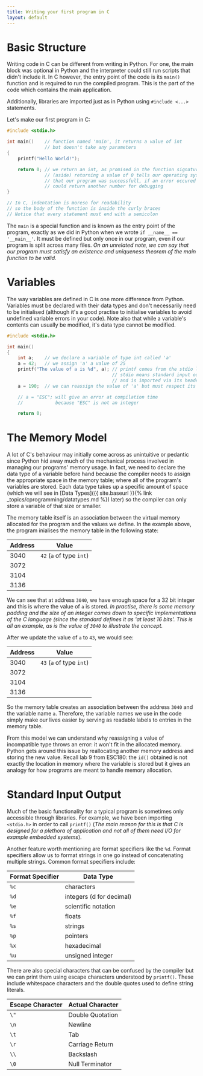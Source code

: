 ```yaml
---
title: Writing your first program in C
layout: default
---
```

# Basic Structure
Writing code in C can be different from writing in Python. 
For one, the main block was optional in Python and the interpreter could still run scripts that didn't include it.
In C however, the entry point of the code is its `main()` function and is required to run the compiled program.
This is the part of the code which contains the main application.

Additionally, libraries are imported just as in Python using `#include <...>` statements.

Let's make our first program in C:
```c
#include <stdio.h>

int main()    // function named 'main', it returns a value of int
              // but doesn't take any parameters
{
    printf("Hello World!");

    return 0; // we return an int, as promised in the function signature
              // (aside) returning a value of 0 tells our operating system 
              // that our program was successfull, if an error occured we 
              // could return another number for debugging
}

// In C, indentation is moreso for readability
// so the body of the function is inside the curly braces
// Notice that every statement must end with a semicolon
```
The `main` is a special function and is known as the entry point of the program, exactly as we did in Python when we wrote `if __name__ == '__main__'`. 
It must be defined but only once in our program, even if our program is split across many files. _On an unrelated note, we can say that our program must satisfy an existence and uniqueness theorem of the main function to be valid._

# Variables
The way variables are defined in C is one more difference from Python.
Variables must be declared with their data types and don't necessarily need to be initialised 
(although it's a good practise to initialise variables to avoid undefined variable errors in your code).
Note also that while a variable's contents can usually be modified, it's data type cannot be modified.

```c
#include <stdio.h>

int main()
{
    int a;    // we declare a variable of type int called 'a'
    a = 42;   // we assign 'a' a value of 25
    printf("The value of a is %d", a); // printf comes from the stdio library
                                       // stdio means standard input output 
                                       // and is imported via its header file
    a = 190;  // we can reassign the value of 'a' but must respect its type

    // a = "ESC"; will give an error at compilation time 
    //            because "ESC" is not an integer

    return 0;
```

# The Memory Model
A lot of C's behaviour may initially come across as unintuitive or pedantic since Python hid away much of the mechanical process involved in managing our programs' memory usage.
In fact, we need to declare the data type of a variable before hand because the compiler needs to assign the appropriate space in the memory table; where all of the program's variables are stored. Each data type takes up a specific amount of space (which we will see in [Data Types]({{ site.baseurl }}{% link _topics/cprogramming/datatypes.md %}) later) so the compiler can only store a variable of that size or smaller.

The memory table itself is an association between the virtual memory allocated for the program and the values we define.
In the example above, the program inialises the memory table in the following state:

| Address | Value |
| ------- | ----- |
|  3040   | `42` (`a` of type `int`) |
|  3072   |       |
|  3104   |       |
|  3136   |       |

We can see that at address `3040`, we have enough space for a 32 bit integer and this is where the value of `a` is stored. _In practise, there is some memory padding and the size of an integer comes down to specific implementations of the C language (since the standard defines it as 'at least 16 bits'. This is all an example, as is the value of `3040` to illustrate the concept._

After we update the value of `a` to `43`, we would see:

| Address | Value |
| ------- | ----- |
|  3040   | `43` (`a` of type `int`) |
|  3072   |       |
|  3104   |       |
|  3136   |       |

So the memory table creates an association between the address `3040` and the variable name `a`. Therefore, the variable names we use in the code simply make our lives easier by serving as readable labels to entries in the memory table.

From this model we can understand why reassigning a value of incompatible type throws an error: it won't fit in the allocated memory. Python gets around this issue by reallocating another memory address and storing the new value. Recall lab 9 from ESC180: the `id()` obtained is not exactly the location in memory where the variable is stored but it gives an analogy for how programs are meant to handle memory allocation.

# Standard Input Output
Much of the basic functionality for a typical program is sometimes only accessible through libraries.
For example, we have been importing `<stdio.h>` in order to call `printf()` (_The main reason for this is that C is designed for a plethora of application and not all of them need I/O for example embedded systems_).

Another feature worth mentioning are format specifiers like the `%d`. 
Format specifiers allow us to format strings in one go instead of concatenating multiple strings.
Common format specifiers include:

| Format Specifier | Data Type |
| ---------------- | --------- |
| `%c`             | characters|
| `%d`             | integers (d for decimal)|
| `%e`             | scientific notation|                   
| `%f`             | floats |
| `%s`             | strings|
| `%p`             | pointers|
| `%x`             | hexadecimal|
| `%u`             | unsigned integer |

There are also special characters that can be confused by the compiler but we can print them using escape characters understood by `printf()`. These include whitespace characters and the double quotes used to define string literals.

| Escape Character | Actual Character |
| ---------------- | ---------------- |
| `\"`             | Double Quotation |
| `\n`             | Newline          |
| `\t`             | Tab              |                   
| `\r`             | Carriage Return  |
| `\\`             | Backslash        |
| `\0`             | Null Terminator  |

